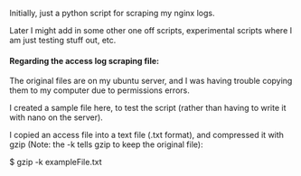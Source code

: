 Initially, just a python script for scraping my nginx logs.  

Later I might add in some other one off scripts, experimental scripts where I am just testing stuff out, etc.


#### Regarding the access log scraping file:

The original files are on my ubuntu server, and I was having trouble copying them to my computer due to permissions errors.

I created a sample file here, to test the script (rather than having to write it with nano on the server).

I copied an access file into a text file (.txt format), and compressed it with gzip (Note: the -k tells gzip to keep the original file):

$ gzip -k exampleFile.txt

